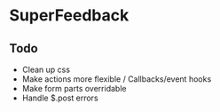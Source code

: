 SuperFeedback
=============

Todo
----
* Clean up css
* Make actions more flexible / Callbacks/event hooks
* Make form parts overridable
* Handle $.post errors
